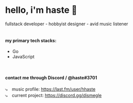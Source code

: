 # hello, i'm haste 🎪
fullstack developer - hobbyist designer - avid music listener <br> 
<br>

#### my primary tech stacks:
 -  Go
 -  JavaScript
<br>

#### contact me through Discord / @haste#3701 <br>
⤷　music profile: https://last.fm/user/hhaste <br>
⤷　current project: https://discord.gg/dismegle
